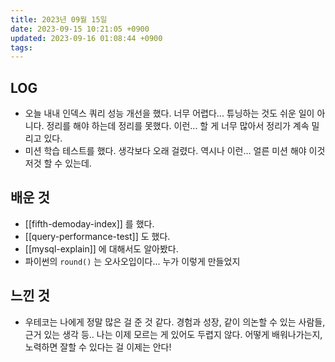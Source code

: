 ```yaml
---
title: 2023년 09월 15일
date: 2023-09-15 10:21:05 +0900
updated: 2023-09-16 01:08:44 +0900
tags: 
---
```

## LOG

- 오늘 내내 인덱스 쿼리 성능 개선을 했다. 너무 어렵다... 튜닝하는 것도 쉬운 일이 아니다. 정리를 해야 하는데 정리를 못했다. 이런... 할 게 너무 많아서 정리가 계속 밀리고 있다.
- 미션 학습 테스트를 했다. 생각보다 오래 걸렸다. 역시나 이런... 얼른 미션 해야 이것저것 할 수 있는데.

## 배운 것

- [[fifth-demoday-index]] 를 했다.
- [[query-performance-test]] 도 했다.
- [[mysql-explain]] 에 대해서도 알아봤다.
- 파이썬의 `round()` 는 오사오입이다... 누가 이렇게 만들었지
 
## 느낀 것

- 우테코는 나에게 정말 많은 걸 준 것 같다. 경험과 성장, 같이 의논할 수 있는 사람들, 근거 있는 생각 등.. 나는 이제 모르는 게 있어도 두렵지 않다. 어떻게 배워나가는지, 노력하면 잘할 수 있다는 걸 이제는 안다!
